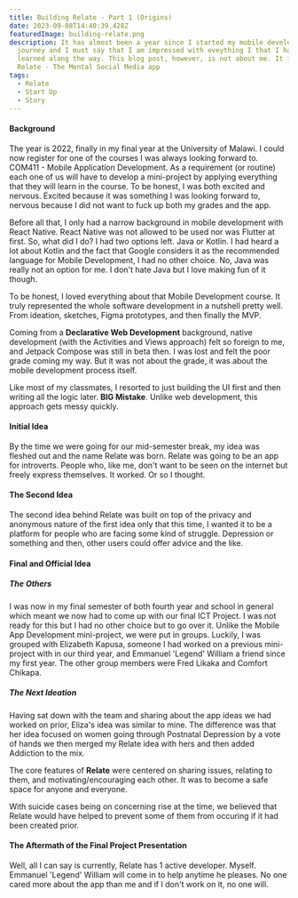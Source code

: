 ```yaml
---
title: Building Relate - Part 1 (Origins)
date: 2023-09-08T14:40:39.428Z
featuredImage: building-relate.png
description: It has almost been a year since I started my mobile development
  journey and I must say that I am impressed with eveything I that I have
  learned along the way. This blog post, however, is not about me. It is about
  Relate - The Mental Social Media app
tags:
  - Relate
  - Start Up
  - Story
---
```

#### Background

The year is 2022, finally in my final year at the University of Malawi. I could now register for one of the courses I was always looking forward to. COM411 - Mobile Application Development. As a requirement (or routine) each one of us will have to develop a mini-project by applying everything that they will learn in the course. To be honest, I was both excited and nervous. Excited because it was something I was looking forward to, nervous because I did not want to fuck up both my grades and the app.

Before all that, I only had a narrow background in mobile development with React Native. React Native was not allowed to be used nor was Flutter at first. So, what did I do? I had two options left. Java or Kotlin. I had heard a lot about Kotlin and the fact that Google considers it as the recommended language for Mobile Development, I had no other choice. No, Java was really not an option for me. I don't hate Java but I love making fun of it though.

To be honest, I loved everything about that Mobile Development course. It truly represented the whole software development in a nutshell pretty well. From ideation, sketches, Figma prototypes, and then finally the MVP.

Coming from a **Declarative Web Development** background, native development (with the Activities and Views approach) felt so foreign to me, and Jetpack Compose was still in beta then. I was lost and felt the poor grade coming my way. But it was not about the grade, it was about the mobile development process itself.

Like most of my classmates, I resorted to just building the UI first and then writing all the logic later. **BIG Mistake**. Unlike web development, this approach gets messy quickly.

#### Initial Idea

By the time we were going for our mid-semester break, my idea was fleshed out and the name Relate was born. Relate was going to be an app for introverts. People who, like me, don't want to be seen on the internet but freely express themselves. It worked. Or so I thought.

#### The Second Idea

The second idea behind Relate was built on top of the privacy and anonymous nature of the first idea only that this time, I wanted it to be a platform for people who are facing some kind of struggle. Depression or something and then, other users could offer advice and the like.

#### Final and Official Idea

##### The Others

I was now in my final semester of both fourth year and school in general which meant we now had to come up with our final ICT Project. I was not ready for this but I had no other choice but to go over it. Unlike the Mobile App Development mini-project, we were put in groups. Luckily, I was grouped with Elizabeth Kapusa, someone I had worked on a previous mini-project with in our third year, and Emmanuel 'Legend' William a friend since my first year. The other group members were Fred Likaka and Comfort Chikapa.

##### The Next Ideation

Having sat down with the team and sharing about the app ideas we had worked on prior, Eliza's idea was similar to mine. The difference was that her idea focused on women going through Postnatal Depression by a vote of hands we then merged my Relate idea with hers and then added Addiction to the mix.

The core features of **Relate** were centered on sharing issues, relating to them, and motivating/encouraging each other. It was to become a safe space for anyone and everyone.

With suicide cases being on concerning rise at the time, we believed that Relate would have helped to prevent some of them from occuring if it had been created prior.

#### The Aftermath of the Final Project Presentation

Well, all I can say is currently, Relate has 1 active developer. Myself. Emmanuel 'Legend' William will come in to help anytime he pleases. No one cared more about the app than me and if I don't work on it, no one will.